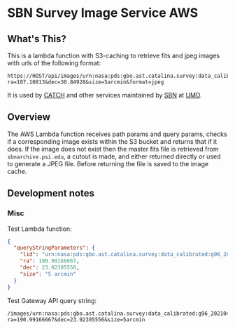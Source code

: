 # SBN Survey Image Service AWS

## What's This?

This is a lambda function with S3-caching to retrieve fits and jpeg images with urls of the following format:

```
https://HOST/api/images/urn:nasa:pds:gbo.ast.catalina.survey:data_calibrated:703_20220122_2b_n32022_01_0003.arch?ra=107.10813&dec=30.84928&size=5arcmin&format=jpeg
```

It is used by [CATCH](https://catch.astro.umd.edu) and other services maintained by [SBN](https://pds-smallbodies.astro.umd.edu/) at [UMD](https://www.astro.umd.edu/).

## Overview

The AWS Lambda function receives path params and query params, checks if a corresponding image exists within the S3 bucket and returns that if it does. If the image does not exist then the master fits file is retrieved from `sbnarchive.psi.edu`, a cutout is made, and either returned directly or used to generate a JPEG file. Before returning the file is saved to the image cache.

## Development notes

### Misc

Test Lambda function:

```json
{
  "queryStringParameters": {
    "lid": "urn:nasa:pds:gbo.ast.catalina.survey:data_calibrated:g96_20210402_2b_f5q9m2_01_0001.arch",
    "ra": 190.99166667,
    "dec": 23.92305556,
    "size": "5 arcmin"
  }
}
```

Test Gateway API query string:

```
/images/urn:nasa:pds:gbo.ast.catalina.survey:data_calibrated:g96_20210402_2b_f5q9m2_01_0001.arch?ra=190.99166667&dec=23.92305556&size=5arcmin
```
